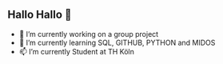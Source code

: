 ## Hallo Hallo 👋

- 🔭 I’m currently working on a group project
- 🌱 I’m currently learning SQL, GITHUB, PYTHON and MIDOS 
- 📫 I’m currently Student at TH Köln
  

